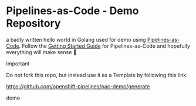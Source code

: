# Pipelines-as-Code - Demo Repository

a badly written hello world in Golang used for demo using [Pipelines-as-Code](https://pipelinesascode.com).
Follow the [Getting Started Guide](https://pipelinesascode.com/docs/install/getting-started/) for Pipelines-as-Code and hopefully everything will make sense 💫

> [!IMPORTANT]  
> Do not fork this repo, but instead use it as a Template by following this link:
>
> https://github.com/openshift-pipelines/pac-demo/generate
>

demo
